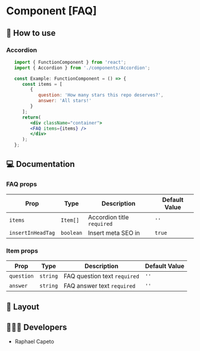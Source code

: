 # Component [FAQ]

## 🚀 How to use

### Accordion
```jsx
   import { FunctionComponent } from 'react';
   import { Accordion } from './components/Accordion';

   const Example: FunctionComponent = () => {
      const items = [
         {
            question: 'How many stars this repo deserves?',
            answer: 'All stars!'
         }
      ];
      return(
         <div className="container">
         <FAQ items={items} />
         </div>
      );
   };
```

## 💻 Documentation

### FAQ props

| Prop | Type | Description                                                                                                                                         | Default Value |
| --------- | -------- | ------------------------------------------------------------------------------------------------------------------------------------------------------- | ----------------- |
| `items`  | `Item[]` | Accordion title `required`| `''` |
| `insertInHeadTag`  | `boolean` | Insert meta SEO in <script></script> | `true` |

### Item props

| Prop | Type | Description                                                                                                                                         | Default Value |
| --------- | -------- | ------------------------------------------------------------------------------------------------------------------------------------------------------- | ----------------- |
| `question`  | `string` | FAQ question text `required`| `''` |
| `answer`  | `string` | FAQ answer text `required` | `''` |


## 🔖 Layout

<p align="left">
   
</p>


## 👨🏻‍💻 Developers
- Raphael Capeto


